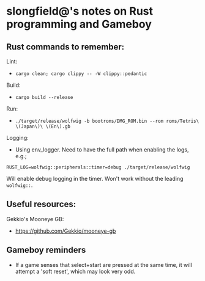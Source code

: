 # slongfield@'s notes on Rust programming and Gameboy

## Rust commands to remember:

Lint:

 * `cargo clean; cargo clippy -- -W clippy::pedantic`

Build:

 * `cargo build --release`

Run:

 * `./target/release/wolfwig -b bootroms/DMG_ROM.bin --rom roms/Tetris\ \(Japan\)\ \(En\).gb`

Logging:

 * Using env\_logger. Need to have the full path when enabling the logs, e.g.;
```
RUST_LOG=wolfwig::peripherals::timer=debug ./target/release/wolfwig
```
   Will enable debug logging in the timer. Won't work without the leading `wolfwig::`.


## Useful resources:

Gekkio's Mooneye GB:
  * https://github.com/Gekkio/mooneye-gb

## Gameboy reminders

 * If a game senses that select+start are pressed at the same time, it will attempt a 'soft reset',
   which may look very odd.
